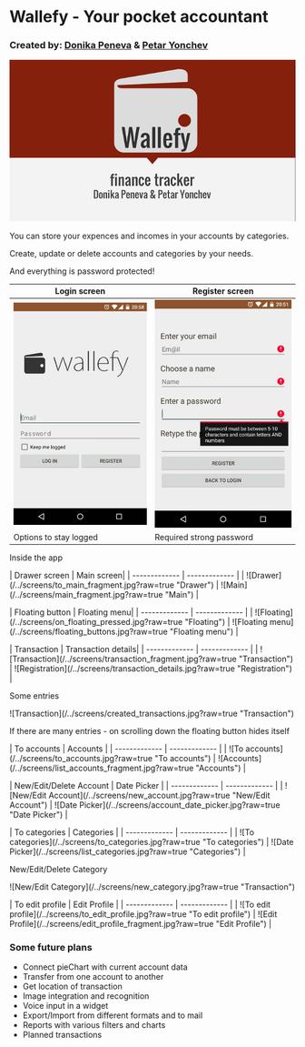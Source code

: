 # Wallefy - Your pocket accountant

### Created by: [Donika Peneva](https://github.com/donyka) & [Petar Yonchev](https://github.com/petkata)

![Wallefy logo](/../screens/main.png?raw=true "Wallefy logo")

<p>You can store your expences and incomes in your accounts by categories.</p>
<p>Create, update or delete accounts and categories by your needs.</p>
<p>And everything is password protected!</p>

| Login screen  | Register screen|
| ------------- | ------------- |
| ![Login](/../screens/login_fragment.jpg?raw=true "Login")   |  ![Registration](/../screens/registration.jpg?raw=true "Registration")  |
| Options to stay logged |  Required strong password |

<p>Inside the app</p>
| Drawer screen  | Main screen|
| ------------- | ------------- |
| ![Drawer](/../screens/to_main_fragment.jpg?raw=true "Drawer")   |  ![Main](/../screens/main_fragment.jpg?raw=true "Main")  |

<p></p>
| Floating button  | Floating menu|
| ------------- | ------------- |
| ![Floating](/../screens/on_floating_pressed.jpg?raw=true "Floating")   |  ![Floating menu](/../screens/floating_buttons.jpg?raw=true "Floating menu")  |

<p></p>
| Transaction  | Transaction details|
| ------------- | ------------- |
| ![Transaction](/../screens/transaction_fragment.jpg?raw=true "Transaction")   |  ![Registration](/../screens/transaction_details.jpg?raw=true "Registration")  |

<p>Some entries</p>
![Transaction](/../screens/created_transactions.jpg?raw=true "Transaction")  
<p>If there are many entries - on scrolling down the floating button hides itself</p>

<p></p>
| To accounts  | Accounts |
| ------------- | ------------- |
| ![To accounts](/../screens/to_accounts.jpg?raw=true "To accounts")   |  ![Accounts](/../screens/list_accounts_fragment.jpg?raw=true "Accounts")  | 

<p></p>
| New/Edit/Delete Account  | Date Picker |
| ------------- | ------------- |
| ![New/Edit Account](/../screens/new_account.jpg?raw=true "New/Edit Account")   |  ![Date Picker](/../screens/account_date_picker.jpg?raw=true "Date Picker")  | 

<p></p>
| To categories  | Categories |
| ------------- | ------------- |
| ![To categories](/../screens/to_categories.jpg?raw=true "To categories")   |  ![Date Picker](/../screens/list_categories.jpg?raw=true "Categories")  | 

<p> New/Edit/Delete Category  </p>
![New/Edit Category](/../screens/new_category.jpg?raw=true "Transaction") 

<p></p>
| To edit profile  | Edit Profile |
| ------------- | ------------- |
| ![To edit profile](/../screens/to_edit_profile.jpg?raw=true "To edit profile")   |  ![Edit Profile](/../screens/edit_profile_fragment.jpg?raw=true "Edit Profile")  | 

### Some future plans
 - Connect pieChart with current account data
 - Transfer from one account to another
 - Get location of transaction 
 - Image integration and recognition
 - Voice input in a widget
 - Export/Import from different formats and to mail
 - Reports with various filters and charts
 - Planned transactions 



